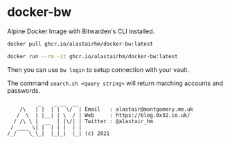 # docker-bw

Alpine Docker Image with Bitwarden's CLI installed.

```bash
docker pull ghcr.io/alastairhm/docker-bw:latest

docker run --rm -it ghcr.io/alastairhm/docker-bw:latest
```

Then you can use `bw login` to setup connection with your vault.

The command `search.sh <query string>` will return matching accounts and passwords.

```text
          _    _ __  __ 
    /\   | |  | |  \/  | Email   : alastair@montgomery.me.uk
   /  \  | |__| | \  / | Web     : https://blog.0x32.co.uk/
  / /\ \ |  __  | |\/| | Twitter : @alastair_hm
 / ____ \| |  | | |  | |
/_/    \_\_|  |_|_|  |_| (c) 2021
```
